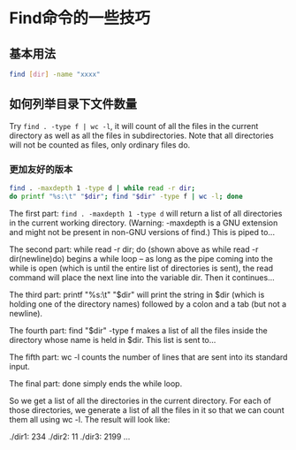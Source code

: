 # Find命令的一些技巧

## 基本用法

```bash
find [dir] -name "xxxx"
```

## 如何列举目录下文件数量

Try `find . -type f | wc -l`, it will count of all the files in the current directory as well as all the files in subdirectories. Note that all directories will not be counted as files, only ordinary files do.

### 更加友好的版本

```bash
find . -maxdepth 1 -type d | while read -r dir;
do printf "%s:\t" "$dir"; find "$dir" -type f | wc -l; done
```

The first part: `find . -maxdepth 1 -type d` will return a list of all directories in the current working directory.  (Warning: -maxdepth is a GNU extension and might not be present in non-GNU versions of find.)  This is piped to...

The second part: while read -r dir; do (shown above as while read -r dir(newline)do) begins a while loop – as long as the pipe coming into the while is open (which is until the entire list of directories is sent), the read command will place the next line into the variable dir. Then it continues...

The third part: printf "%s:\t" "$dir" will print the string in $dir (which is holding one of the directory names) followed by a colon and a tab (but not a newline).

The fourth part: find "$dir" -type f makes a list of all the files inside the directory whose name is held in $dir. This list is sent to...

The fifth part: wc -l counts the number of lines that are sent into its standard input.

The final part: done simply ends the while loop.

So we get a list of all the directories in the current directory. For each of those directories, we generate a list of all the files in it so that we can count them all using wc -l. The result will look like:

./dir1: 234
./dir2: 11
./dir3: 2199
...
